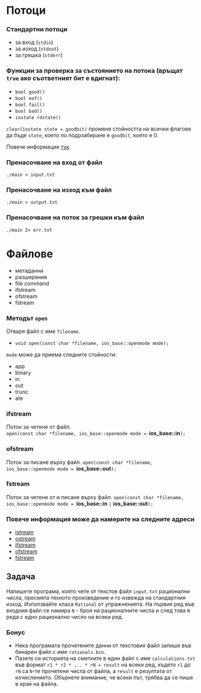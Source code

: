 # Потоци
### Стандартни потоци
- за вход (`stdin`)
- за изход (`stdout`)
- за грешка (`stderr`)

### Функции за проверка за състоянието на потока (връщат `true` ако съответният бит е вдигнат):
- `bool good()`
- `bool eof()`
- `bool fail()`
- `bool bad()`
- `iostate rdstate()`

`clear(iostate state = goodbit)` променя стойността на всички флагове да бъде `state`, което по подрзабиране е `goodbit`, което е 0.

Повече информация [тук](http://www.cplusplus.com/reference/ios/ios/).

### Пренасочване на вход от файл
`./main < input.txt`
### Пренасочване на изход към файл
`./main > output.txt`
### Пренасочване на поток за грешки към файл
`./main 2> err.txt`

# Файлове
- метаданни
- разширения
- file command
- ifstream
- ofstream
- fstream

### Методът `open`
Отваря файл с име `filename`.  
- `void open(const char *filename, ios_base::openmode mode);`  

`mode` може да приема следните стойности:
- app
- binary
- in
- out
- trunc
- ate

### ifstream
Поток за четене от файл.  
`open(const char *filename, ios_base::openmode mode = `**ios_base::in**`);`

### ofstream
Поток за писане върху файл.
`open(const char *filename, ios_base::openmode mode = `**ios_base::out**`);`

### fstream
Поток за четене от и писане върху файл.
`open(const char *filename, ios_base::openmode mode = `**ios_base::in** `|` **ios_base::out**`);`

### Повече информация може да намерите на следните адреси
- [istream](https://en.cppreference.com/w/cpp/io/basic_istream)
- [ostream](https://en.cppreference.com/w/cpp/io/basic_ostream)
- [ifstream](https://en.cppreference.com/w/cpp/io/basic_ifstream)
- [ofstream](https://en.cppreference.com/w/cpp/io/basic_ofstream)
- [fstream](https://en.cppreference.com/w/cpp/io/basic_fstream)

## Задача
Напишете програма, която чете от текстов файл `input.txt` рационални числа, пресмята тяхното произведение и го извежда на стандартния изход. Използвайте класа `Rational` от упражненията. На първия ред във входния файл се намира `N` - броя на рационалните числа и след това `N` реда с едно рационално число на всеки ред. 

### Бонус
- Нека програмата прочетените данни от текстовия файл запише във бинарен файл с име `rationals.bin`.
- Пазете си историята на сметките в един файл с име `calculations.txt` във формат `r1 * r2 * ... * rN = result` на всеки ред, където `r1` до `rN` са `N`-те прочетени числа от файла, а `result` е резултата от изчислението. Обърнете внимание, че всеки път, трябва да се пише в края на файла.